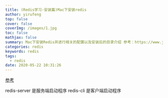```yaml
---
title: (Redis学习-安装篇)Mac下安装redis
author: yirufeng
top: false
cover: false
coverImg: /images/1.jpg
toc: false
mathjax: false
summary: Mac下安装Redis并进行相关的配置以及安装后的目录介绍 参考：https://www.jianshu.com/p/bb7c19c5fc47
categories: redis
keywords: redis
tags:
  - redis
date: 2020-05-22 10:31:26
---
```


[参考](https://www.jianshu.com/p/bb7c19c5fc47)

redis-server 是服务端启动程序
redis-cli 是客户端启动程序

